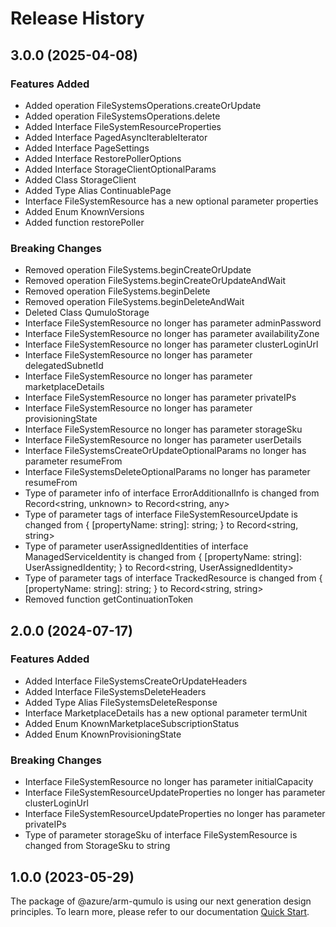 # Release History
    
## 3.0.0 (2025-04-08)
    
### Features Added

  - Added operation FileSystemsOperations.createOrUpdate
  - Added operation FileSystemsOperations.delete
  - Added Interface FileSystemResourceProperties
  - Added Interface PagedAsyncIterableIterator
  - Added Interface PageSettings
  - Added Interface RestorePollerOptions
  - Added Interface StorageClientOptionalParams
  - Added Class StorageClient
  - Added Type Alias ContinuablePage
  - Interface FileSystemResource has a new optional parameter properties
  - Added Enum KnownVersions
  - Added function restorePoller

### Breaking Changes

  - Removed operation FileSystems.beginCreateOrUpdate
  - Removed operation FileSystems.beginCreateOrUpdateAndWait
  - Removed operation FileSystems.beginDelete
  - Removed operation FileSystems.beginDeleteAndWait
  - Deleted Class QumuloStorage
  - Interface FileSystemResource no longer has parameter adminPassword
  - Interface FileSystemResource no longer has parameter availabilityZone
  - Interface FileSystemResource no longer has parameter clusterLoginUrl
  - Interface FileSystemResource no longer has parameter delegatedSubnetId
  - Interface FileSystemResource no longer has parameter marketplaceDetails
  - Interface FileSystemResource no longer has parameter privateIPs
  - Interface FileSystemResource no longer has parameter provisioningState
  - Interface FileSystemResource no longer has parameter storageSku
  - Interface FileSystemResource no longer has parameter userDetails
  - Interface FileSystemsCreateOrUpdateOptionalParams no longer has parameter resumeFrom
  - Interface FileSystemsDeleteOptionalParams no longer has parameter resumeFrom
  - Type of parameter info of interface ErrorAdditionalInfo is changed from Record<string, unknown> to Record<string, any>
  - Type of parameter tags of interface FileSystemResourceUpdate is changed from {
        [propertyName: string]: string;
    } to Record<string, string>
  - Type of parameter userAssignedIdentities of interface ManagedServiceIdentity is changed from {
        [propertyName: string]: UserAssignedIdentity;
    } to Record<string, UserAssignedIdentity>
  - Type of parameter tags of interface TrackedResource is changed from {
        [propertyName: string]: string;
    } to Record<string, string>
  - Removed function getContinuationToken
    
    
## 2.0.0 (2024-07-17)
    
### Features Added

  - Added Interface FileSystemsCreateOrUpdateHeaders
  - Added Interface FileSystemsDeleteHeaders
  - Added Type Alias FileSystemsDeleteResponse
  - Interface MarketplaceDetails has a new optional parameter termUnit
  - Added Enum KnownMarketplaceSubscriptionStatus
  - Added Enum KnownProvisioningState

### Breaking Changes

  - Interface FileSystemResource no longer has parameter initialCapacity
  - Interface FileSystemResourceUpdateProperties no longer has parameter clusterLoginUrl
  - Interface FileSystemResourceUpdateProperties no longer has parameter privateIPs
  - Type of parameter storageSku of interface FileSystemResource is changed from StorageSku to string
    
    
## 1.0.0 (2023-05-29)

The package of @azure/arm-qumulo is using our next generation design principles. To learn more, please refer to our documentation [Quick Start](https://aka.ms/azsdk/js/mgmt/quickstart).
